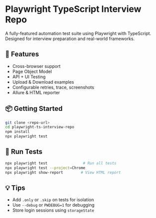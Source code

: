 # Playwright TypeScript Interview Repo

A fully-featured automation test suite using Playwright with TypeScript. Designed for interview preparation and real-world frameworks.

## 🔧 Features
- Cross-browser support
- Page Object Model
- API + UI Testing
- Upload & Download examples
- Configurable retries, trace, screenshots
- Allure & HTML reporter

## 📦 Getting Started
```bash
git clone <repo-url>
cd playwright-ts-interview-repo
npm install
npx playwright test
```

## 🧪 Run Tests
```bash
npx playwright test                # Run all tests
npx playwright test --project=Chrome
npx playwright show-report        # View HTML report
```

## 💡 Tips
- Add `.only` or `.skip` on tests for isolation
- Use `--debug` or `PWDEBUG=1` for debugging
- Store login sessions using `storageState`